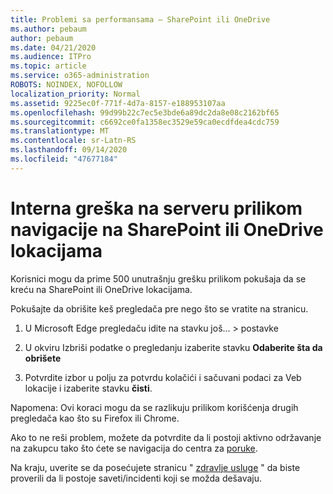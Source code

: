 ```yaml
---
title: Problemi sa performansama – SharePoint ili OneDrive
ms.author: pebaum
author: pebaum
ms.date: 04/21/2020
ms.audience: ITPro
ms.topic: article
ms.service: o365-administration
ROBOTS: NOINDEX, NOFOLLOW
localization_priority: Normal
ms.assetid: 9225ec0f-771f-4d7a-8157-e188953107aa
ms.openlocfilehash: 99d99b22c7ec5e3bde6a89dc2da8e08c2162bf65
ms.sourcegitcommit: c6692ce0fa1358ec3529e59ca0ecdfdea4cdc759
ms.translationtype: MT
ms.contentlocale: sr-Latn-RS
ms.lasthandoff: 09/14/2020
ms.locfileid: "47677184"
---
```

# <a name="internal-server-error-when-navigating-to-sharepoint-or-onedrive-sites"></a>Interna greška na serveru prilikom navigacije na SharePoint ili OneDrive lokacijama

Korisnici mogu da prime 500 unutrašnju grešku prilikom pokušaja da se kreću na SharePoint ili OneDrive lokacijama. 

Pokušajte da obrišite keš pregledača pre nego što se vratite na stranicu.


1. U Microsoft Edge pregledaču idite na stavku još... > postavke

2. U okviru Izbriši podatke o pregledanju izaberite stavku **Odaberite šta da obrišete**

3. Potvrdite izbor u polju za potvrdu kolačići i sačuvani podaci za Veb lokacije i izaberite stavku **čisti**.

Napomena: Ovi koraci mogu da se razlikuju prilikom korišćenja drugih pregledača kao što su Firefox ili Chrome.

Ako to ne reši problem, možete da potvrdite da li postoji aktivno održavanje na zakupcu tako što ćete se navigacija do centra za [poruke](https://portal.office.com/adminportal/home#/MessageCenter).

Na kraju, uverite se da posećujete stranicu " [zdravlje usluge](https://portal.office.com/adminportal/home#/servicehealth) " da biste proverili da li postoje saveti/incidenti koji se možda dešavaju.

